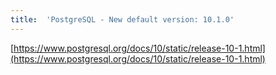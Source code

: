 ```yaml
---
title:	'PostgreSQL - New default version: 10.1.0'
---
```


[https://www.postgresql.org/docs/10/static/release-10-1.html](https://www.postgresql.org/docs/10/static/release-10-1.html)
